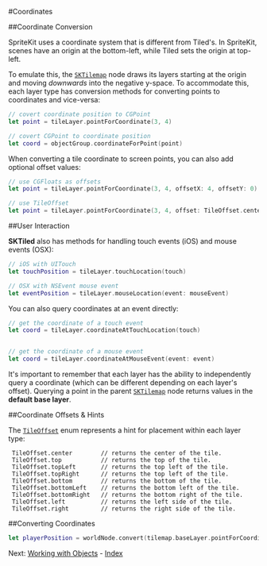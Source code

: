 #Coordinates


##Coordinate Conversion

SpriteKit uses a coordinate system that is different from Tiled's. In SpriteKit, scenes have an origin at the bottom-left, while Tiled sets the origin at top-left. 

To emulate this, the [`SKTilemap`](Classes/SKTilemap.html) node draws its layers starting at the origin and moving *downwards* into the negative y-space. To accommodate this, each layer type has conversion methods for converting points to coordinates and vice-versa:

```swift
// covert coordinate position to CGPoint
let point = tileLayer.pointForCoordinate(3, 4)

// covert CGPoint to coordinate position
let coord = objectGroup.coordinateForPoint(point)
```


When converting a tile coordinate to screen points, you can also add optional offset values:

```swift
// use CGFloats as offsets
let point = tileLayer.pointForCoordinate(3, 4, offsetX: 4, offsetY: 0)

// use TileOffset 
let point = tileLayer.pointForCoordinate(3, 4, offset: TileOffset.center)
```

##User Interaction

**SKTiled** also has methods for handling touch events (iOS) and mouse events (OSX):


```swift
// iOS with UITouch
let touchPosition = tileLayer.touchLocation(touch)

// OSX with NSEvent mouse event
let eventPosition = tileLayer.mouseLocation(event: mouseEvent)
```

You can also query coordinates at an event directly:

```swift
// get the coordinate of a touch event
let coord = tileLayer.coordinateAtTouchLocation(touch)


// get the coordinate of a mouse event
let coord = tileLayer.coordinateAtMouseEvent(event: event)
```


It's important to remember that each layer has the ability to independently query a coordinate (which can be different depending on each layer's offset). Querying a point in the parent [`SKTilemap`](Classes/SKTilemap.html) node returns values in the **default base layer**.



##Coordinate Offsets & Hints


The [`TileOffset`](Classes/TileOffset.html) enum represents a hint for placement within each layer type:
    
     TileOffset.center        // returns the center of the tile.    
     TileOffset.top           // returns the top of the tile.
     TileOffset.topLeft       // returns the top left of the tile.
     TileOffset.topRight      // returns the top left of the tile.
     TileOffset.bottom        // returns the bottom of the tile.      
     TileOffset.bottomLeft    // returns the bottom left of the tile.
     TileOffset.bottomRight   // returns the bottom right of the tile.
     TileOffset.left          // returns the left side of the tile.
     TileOffset.right         // returns the right side of the tile.
    

##Converting Coordinates

```swift
let playerPosition = worldNode.convert(tilemap.baseLayer.pointForCoordinate(0, 17), from: tilemap.baseLayer)
```

 Next: [Working with Objects](objects.html) - [Index](Tutorial.html)
